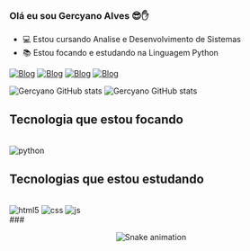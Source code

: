 
### Olá eu sou Gercyano Alves  😎✋
- 💻 Estou cursando Analise e Desenvolvimento de Sistemas
- 📚 Estou focando e estudando na Linguagem Python


[![Blog](https://img.shields.io/badge/LinkedIn-0077B5?style=for-the-badge&logo=linkedin&logoColor=white)](https://www.linkedin.com/in/gercyano-alves-957623226/)
[![Blog](https://img.shields.io/badge/Facebook-1877F2?style=for-the-badge&logo=facebook&logoColor=white)](https://www.facebook.com/beybe.sauro.75)
[![Blog](https://img.shields.io/badge/Instagram-E4405F?style=for-the-badge&logo=instagram&logoColor=white)](https://www.instagram.com/gercyanoalves/)
[![Blog](https://img.shields.io/badge/Gmail-E4405F?style=for-the-badge&logo=gmail&logoColor=white)](mailto:gercyanoalves@gmail.com)

![Gercyano GitHub stats](https://github-readme-stats.vercel.app/api?username=gercyanoalves&theme=aura&show_icons=true)
![Gercyano GitHub stats](https://github-readme-stats.vercel.app/api/top-langs/?username=gercyanoalves&layout=compact&langs_count=7&theme=dark)


## Tecnologia que estou focando
<div style="display: inline_block"> <br/>
    <img aling= "center" alt="python" src="https://img.shields.io/badge/Python-14354C?style=for-the-badge&logo=python&logoColor=white"/>
</div>

## Tecnologias que estou estudando
<div style="display: inline_block"> <br/>
    <img aling= "center" alt="html5" src="https://img.shields.io/badge/HTML5-E34F26?style=for-the-badge&logo=html5&logoColor=white"/>
    <img aling= "center" alt="css" src="https://img.shields.io/badge/CSS-239120?&style=for-the-badge&logo=css3&logoColor=white"/>
    <img aling= "center" alt="js" src="https://img.shields.io/badge/JavaScript-323330?style=for-the-badge&logo=javascript&logoColor=F7DF1E"/>
</div>
###
<div align="center"> 
  
  ![Snake animation](https://github.com/GercyanoAlves/gercyanoalves/blob/output/github-contribution-grid-snake.svg)
 
</div>



